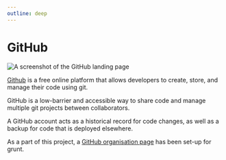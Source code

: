 ```yaml
---
outline: deep
---
```

# GitHub

![A screenshot of the GitHub landing page](/github.png "A screenshot of the GitHub landing page")

[Github](https://github.com/) is a free online platform that allows developers to create, store, and manage their code using git. 

GitHub is a low-barrier and accessible way to share code and manage multiple git projects between collaborators.

A GitHub account acts as a historical record for code changes, as well as a backup for code that is deployed elsewhere.

As a part of this project, a [GitHub organisation page](https://github.com/grunt-gallery) has been set-up for grunt.



